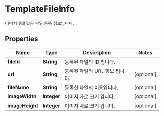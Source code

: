 

# TemplateFileInfo

이미지 템플릿용 파일 등록 정보입니다.

## Properties

| Name | Type | Description | Notes |
|------------ | ------------- | ------------- | -------------|
|**fileId** | **String** | 등록된 파일의 ID 입니다. |  |
|**url** | **String** | 등록된 파일의 URL 정보 입니다. |  [optional] |
|**fileName** | **String** | 등록한 파일의 이름입니다. |  [optional] |
|**imageWidth** | **Integer** | 이미지 가로 크기 입니다. |  [optional] |
|**imageHeight** | **Integer** | 이미지 세로 크기 입니다. |  [optional] |



